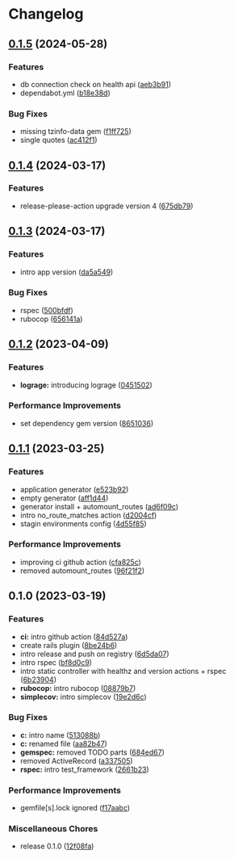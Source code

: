 # Changelog

## [0.1.5](https://github.com/lelered/micro_api/compare/v0.1.4...v0.1.5) (2024-05-28)


### Features

* db connection check on health api ([aeb3b91](https://github.com/lelered/micro_api/commit/aeb3b91226d4c50b536d382ff282eb789ee2bcd2))
* dependabot.yml ([b18e38d](https://github.com/lelered/micro_api/commit/b18e38d65d0e64bce1ed36c1934ef95bef2d0681))


### Bug Fixes

* missing tzinfo-data gem ([f1ff725](https://github.com/lelered/micro_api/commit/f1ff725dba2f267a555e631258c4c652bed5427e))
* single quotes ([ac412f1](https://github.com/lelered/micro_api/commit/ac412f13dd6c08aa579c0351642130a2338101b0))

## [0.1.4](https://github.com/lelered/micro_api/compare/v0.1.3...v0.1.4) (2024-03-17)


### Features

* release-please-action upgrade version 4 ([675db79](https://github.com/lelered/micro_api/commit/675db795ba955d58fe8d9b8fabab6a867fbc9f43))

## [0.1.3](https://github.com/lelered/micro_api/compare/v0.1.2...v0.1.3) (2024-03-17)


### Features

* intro app version ([da5a549](https://github.com/lelered/micro_api/commit/da5a549d0d09bb50cb042a97b17b07af9e91d152))


### Bug Fixes

* rspec ([500bfdf](https://github.com/lelered/micro_api/commit/500bfdf48fba2445996690bf1dfe83b3e96da36c))
* rubocop ([656141a](https://github.com/lelered/micro_api/commit/656141a845f8a38f4e4936d99a995167550fd552))

## [0.1.2](https://github.com/lelered/micro_api/compare/v0.1.1...v0.1.2) (2023-04-09)


### Features

* **lograge:** introducing lograge ([0451502](https://github.com/lelered/micro_api/commit/0451502036ec5b5db58773db75653add3b54a23d))


### Performance Improvements

* set dependency gem version ([8651036](https://github.com/lelered/micro_api/commit/865103617f75e4f7bb70fbd64be0527c35bf5b8b))

## [0.1.1](https://github.com/lelered/micro_api/compare/v0.1.0...v0.1.1) (2023-03-25)


### Features

* application generator ([e523b92](https://github.com/lelered/micro_api/commit/e523b92fc578bd2d2880197c3b15da1722eaf1d3))
* empty generator ([aff1d44](https://github.com/lelered/micro_api/commit/aff1d44840340b5bd74fd70adc031502f01a33bd))
* generator install + automount_routes ([ad6f09c](https://github.com/lelered/micro_api/commit/ad6f09cd8bf698143b87ebc5daea8ba2cefbc09f))
* intro no_route_matches action ([d2004cf](https://github.com/lelered/micro_api/commit/d2004cf7e292d28fa6d0135bb5e6928db3228931))
* stagin environments config ([4d55f85](https://github.com/lelered/micro_api/commit/4d55f85c04f0a75d8510ff487ee69ef5289cb006))


### Performance Improvements

* improving ci github action ([cfa825c](https://github.com/lelered/micro_api/commit/cfa825ccfd3f3c75da14e02a27a407306b577bee))
* removed automount_routes ([96f21f2](https://github.com/lelered/micro_api/commit/96f21f23ac7552e3336a4a993e5e6bd0a7a6fa44))

## 0.1.0 (2023-03-19)


### Features

* **ci:** intro github action ([84d527a](https://github.com/lelered/micro_api/commit/84d527a583ee7a35de4b3db3e35527832bc2ffc2))
* create rails plugin ([8be24b6](https://github.com/lelered/micro_api/commit/8be24b6ce039a22e9ca9b2d3b97b5daaa55959ed))
* intro release and push on registry ([6d5da07](https://github.com/lelered/micro_api/commit/6d5da07233894d7ffe41bdd052acc5d48c1ec9f6))
* intro rspec ([bf8d0c9](https://github.com/lelered/micro_api/commit/bf8d0c979a977f849ecb5ac8feb7704ac6e770ba))
* intro static controller with healthz and version actions + rspec ([6b23904](https://github.com/lelered/micro_api/commit/6b23904233dbb6d5529d58abe5600951ecb64a9d))
* **rubocop:** intro rubocop ([08879b7](https://github.com/lelered/micro_api/commit/08879b75e447129d78600dd5987511a7531f1f06))
* **simplecov:** intro simplecov ([19e2d6c](https://github.com/lelered/micro_api/commit/19e2d6cc3658afbc11cdba857835eee235992536))


### Bug Fixes

* **c:** intro name ([513088b](https://github.com/lelered/micro_api/commit/513088b90566a103c2acfba90808311877040318))
* **c:** renamed file ([aa82b47](https://github.com/lelered/micro_api/commit/aa82b474fd44b6ee601b67bab7d003b7153d7bd4))
* **gemspec:** removed TODO parts ([684ed67](https://github.com/lelered/micro_api/commit/684ed679e8bb0fd853f7b7f44ec1743feaee9425))
* removed ActiveRecord ([a337505](https://github.com/lelered/micro_api/commit/a337505582ece734e35baa901a406f4c0bf96692))
* **rspec:** intro test_framework ([2661b23](https://github.com/lelered/micro_api/commit/2661b231586ab1c1a2c7290fd78c7a1a58a1adb0))


### Performance Improvements

* gemfile[s].lock ignored ([f17aabc](https://github.com/lelered/micro_api/commit/f17aabc4f6947133cae052ba1bbf665ba108c86b))


### Miscellaneous Chores

* release 0.1.0 ([12f08fa](https://github.com/lelered/micro_api/commit/12f08fa4df7b1e2db542e85dc14bf590e9e05ec2))
